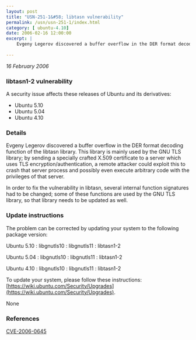 ```yaml
---
layout: post
title: "USN-251-1&#58; libtasn vulnerability"
permalink: /usn/usn-251-1/index.html
category: [ ubuntu-4.10]
date: 2006-02-16 12:00:00
excerpt: |
    Evgeny Legerov discovered a buffer overflow in the DER format decoding function of the libtasn library. This library is mainly used by the GNU TLS library; by sending a specially crafted X.509 certificate to a server which uses TLS encryption/authentication, a remote attacker could exploit this to crash that server process and possibly even execute arbitrary code with the privileges of that server.
    
--- 
```

 
 

*16 February 2006*

### libtasn1-2 vulnerability

A security issue affects these releases of Ubuntu and its derivatives:

* Ubuntu 5.10
* Ubuntu 5.04
* Ubuntu 4.10

### Details

Evgeny Legerov discovered a buffer overflow in the DER format decoding function of the libtasn library. This library is mainly used by the GNU TLS library; by sending a specially crafted X.509 certificate to a server which uses TLS encryption/authentication, a remote attacker could exploit this to crash that server process and possibly even execute arbitrary code with the privileges of that server.

In order to fix the vulnerability in libtasn, several internal function signatures had to be changed; some of these functions are used by the GNU TLS library, so that library needs to be updated as well.

### Update instructions

The problem can be corrected by updating your system to the following package version:

Ubuntu 5.10
 : libgnutls10 
 : libgnutls11 
 : libtasn1-2 

Ubuntu 5.04
 : libgnutls10 
 : libgnutls11 
 : libtasn1-2 

Ubuntu 4.10
 : libgnutls10 
 : libgnutls11 
 : libtasn1-2 

To update your system, please follow these instructions: [https://wiki.ubuntu.com/Security/Upgrades](https://wiki.ubuntu.com/Security/Upgrades).

None

### References

 
 [CVE-2006-0645](http://people.ubuntu.com/~ubuntu-security/cve/CVE-2006-0645)
 

